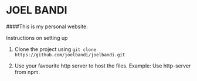 # JOEL BANDI


####This is my personal website.


Instructions on setting up

1. Clone the project using ```git clone https://github.com/joelbandi/joelbandi.git```

2. Use your favourite http server to host the files. Example: Use http-server from npm.

